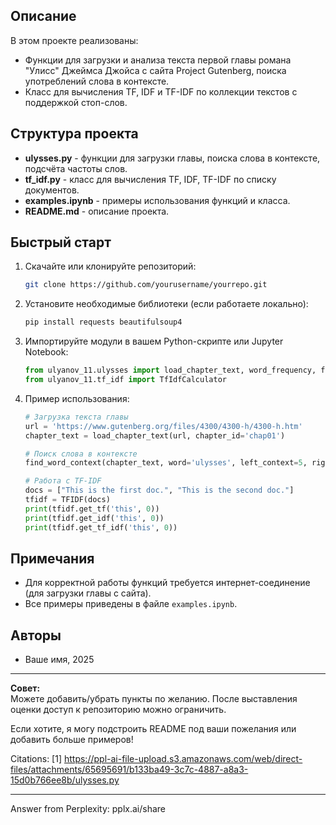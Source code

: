 ## Описание

В этом проекте реализованы:
- Функции для загрузки и анализа текста первой главы романа "Улисс" Джеймса Джойса с сайта Project Gutenberg, поиска употреблений слова в контексте.
- Класс для вычисления TF, IDF и TF-IDF по коллекции текстов с поддержкой стоп-слов.

## Структура проекта

- **ulysses.py** - функции для загрузки главы, поиска слова в контексте, подсчёта частоты слов.
- **tf_idf.py** - класс для вычисления TF, IDF, TF-IDF по списку документов.
- **examples.ipynb** - примеры использования функций и класса.
- **README.md** - описание проекта.

## Быстрый старт

1. Скачайте или клонируйте репозиторий:

   ```bash
   git clone https://github.com/yourusername/yourrepo.git
   ```

2. Установите необходимые библиотеки (если работаете локально):

   ```bash
   pip install requests beautifulsoup4
   ```

3. Импортируйте модули в вашем Python-скрипте или Jupyter Notebook:

   ```python
   from ulyanov_11.ulysses import load_chapter_text, word_frequency, find_word_context
   from ulyanov_11.tf_idf import TfIdfCalculator
   ```

4. Пример использования:

   ```python
   # Загрузка текста главы
   url = 'https://www.gutenberg.org/files/4300/4300-h/4300-h.htm'
   chapter_text = load_chapter_text(url, chapter_id='chap01')

   # Поиск слова в контексте
   find_word_context(chapter_text, word='ulysses', left_context=5, right_context=5, cut_length=True)

   # Работа с TF-IDF
   docs = ["This is the first doc.", "This is the second doc."]
   tfidf = TFIDF(docs)
   print(tfidf.get_tf('this', 0))
   print(tfidf.get_idf('this', 0))
   print(tfidf.get_tf_idf('this', 0))
   ```

## Примечания

- Для корректной работы функций требуется интернет-соединение (для загрузки главы с сайта).
- Все примеры приведены в файле `examples.ipynb`.

## Авторы

- Ваше имя, 2025

---

**Совет:**  
Можете добавить/убрать пункты по желанию. После выставления оценки доступ к репозиторию можно ограничить.

Если хотите, я могу подстроить README под ваши пожелания или добавить больше примеров!

Citations:
[1] https://ppl-ai-file-upload.s3.amazonaws.com/web/direct-files/attachments/65695691/b133ba49-3c7c-4887-a8a3-15d0b766ee8b/ulysses.py

---
Answer from Perplexity: pplx.ai/share
